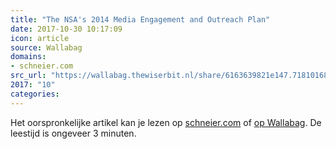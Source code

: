 ```yaml
---
title: "The NSA's 2014 Media Engagement and Outreach Plan"
date: 2017-10-30 10:17:09
icon: article
source: Wallabag
domains:
- schneier.com
src_url: "https://wallabag.thewiserbit.nl/share/6163639821e147.71810168"
2017: "10"
categories:
---
```

Het oorspronkelijke artikel kan je lezen op [schneier.com](https://www.schneier.com/blog/archives/2017/08/the_nsas_2014_m.html) of [op Wallabag](https://wallabag.thewiserbit.nl/share/6163639821e147.71810168). De leestijd is ongeveer 3 minuten.